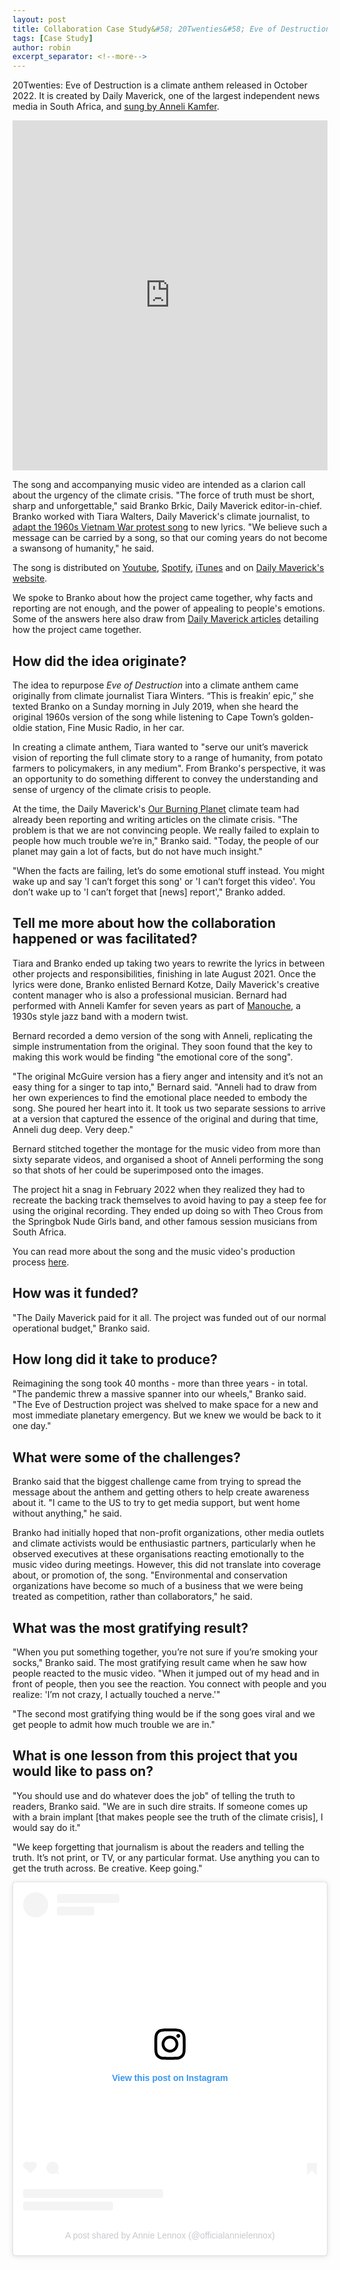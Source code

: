 ```yaml
---
layout: post
title: Collaboration Case Study&#58; 20Twenties&#58; Eve of Destruction
tags: [Case Study]
author: robin
excerpt_separator: <!--more-->
---
```

20Twenties: Eve of Destruction is a climate anthem released in October 2022. It is created by Daily Maverick, one of the largest independent news media in South Africa, and [sung by Anneli Kamfer](https://www.dailymaverick.co.za/article/2022-10-03-anneli-kamfer-eve-of-destruction/). 

<div class="videowrapper"><iframe width="100%" height="560" src="https://www.youtube.com/embed/REeWvTRUpMk" title="YouTube video player" frameborder="0" allow="accelerometer; autoplay; clipboard-write; encrypted-media; gyroscope; picture-in-picture" allowfullscreen></iframe></div>

<!--more-->

The song and accompanying music video are intended as a clarion call about the urgency of the climate crisis. "The force of truth must be short, sharp and unforgettable," said Branko Brkic, Daily Maverick editor-in-chief. Branko worked with Tiara Walters, Daily Maverick's climate journalist, to [adapt the 1960s Vietnam War protest song](https://www.dailymaverick.co.za/article/2022-10-04-20twenties-eve-of-destruction-how-it-came-into-being/) to new lyrics. "We believe such a message can be carried by a song, so that our coming years do not become a swansong of humanity," he said.

The song is distributed on [Youtube](https://www.youtube.com/watch?v=REeWvTRUpMk&feature=emb_imp_woyt), [Spotify](https://open.spotify.com/track/54ZeWneTPwMNtzeeXRENvG?si=84fcbd988fdf41a7), [iTunes](https://music.apple.com/gb/album/20twenties-eve-of-destruction-feat-anneli-kamfer/1649166446?i=1649166455) and on [Daily Maverick's website](https://www.dailymaverick.co.za/eve-of-destruction/).

We spoke to Branko about how the project came together, why facts and reporting are not enough, and the power of appealing to people's emotions. Some of the answers here also draw from [Daily Maverick articles]((https://www.dailymaverick.co.za/eve-of-destruction/)) detailing how the project came together. 

 
## How did the idea originate?

The idea to repurpose _Eve of Destruction_ into a climate anthem came originally from climate journalist Tiara Winters. “This is freakin’ epic,” she texted Branko on a Sunday morning in July 2019, when she heard the original 1960s version of the song while listening to Cape Town’s golden-oldie station, Fine Music Radio, in her car.

In creating a climate anthem, Tiara wanted to "serve our unit’s maverick vision of reporting the full climate story to a range of humanity, from potato farmers to policymakers, in any medium". From Branko's perspective, it was an opportunity to do something different to convey the understanding and sense of urgency of the climate crisis to people.

At the time, the Daily Maverick's [Our Burning Planet](https://www.dailymaverick.co.za/our-burning-planet/?utm_source=top-menu&utm_medium=link) climate team had already been reporting and writing articles on the climate crisis. "The problem is that we are not convincing people. We really failed to explain to people how much trouble we’re in," Branko said. "Today, the people of our planet may gain a lot of facts, but do not have much insight." 

"When the facts are failing, let’s do some emotional stuff instead. You might wake up and say 'I can’t forget this song' or 'I can’t forget this video'. You don’t wake up to 'I can’t forget that [news] report'," Branko added.

## Tell me more about how the collaboration happened or was facilitated?

Tiara and Branko ended up taking two years to rewrite the lyrics in between other projects and responsibilities, finishing in late August 2021. Once the lyrics were done, Branko enlisted Bernard Kotze, Daily Maverick's creative content manager who is also a professional musician. Bernard had performed with Anneli Kamfer for seven years as part of [Manouche](https://www.youtube.com/watch?v=tfyBh2i9KIg), a 1930s style jazz band with a modern twist.

Bernard recorded a demo version of the song with Anneli, replicating the simple instrumentation from the original. They soon found that the key to making this work would be finding "the emotional core of the song".

"The original McGuire version has a fiery anger and intensity and it’s not an easy thing for a singer to tap into," Bernard said. "Anneli had to draw from her own experiences to find the emotional place needed to embody the song. She poured her heart into it. It took us two separate sessions to arrive at a version that captured the essence of the original and during that time, Anneli dug deep. Very deep." 

Bernard stitched together the montage for the music video from more than sixty separate videos, and organised a shoot of Anneli performing the song so that shots of her could be superimposed onto the images.

The project hit a snag in February 2022 when they realized they had to recreate the backing track themselves to avoid having to pay a steep fee for using the original recording. They ended up doing so with Theo Crous from the Springbok Nude Girls band, and other famous session musicians from South Africa.

You can read more about the song and the music video's production process [here](https://www.dailymaverick.co.za/article/2022-10-03-eve-of-destruction-creative-process/). 


## How was it funded?

"The Daily Maverick paid for it all. The project was funded out of our normal operational budget," Branko said. 

## How long did it take to produce?

Reimagining the song took 40 months - more than three years - in total. "The pandemic threw a massive spanner into our wheels," Branko said. "The Eve of Destruction project was shelved to make space for a new and most immediate planetary emergency. But we knew we would be back to it one day."


## What were some of the challenges?

Branko said that the biggest challenge came from trying to spread the message about the anthem and getting others to help create awareness about it. "I came to the US to try to get media support, but went home without anything," he said. 

Branko had initially hoped that non-profit organizations, other media outlets and climate activists would be enthusiastic partners, particularly when he observed executives at these organisations reacting emotionally to the music video during meetings. However, this did not translate into coverage about, or promotion of, the song. "Environmental and conservation organizations have become so much of a business that we were being treated as competition, rather than collaborators," he said.  

## What was the most gratifying result?

"When you put something together, you’re not sure if you’re smoking your socks," Branko said. The most gratifying result came when he saw how people reacted to the music video. "When it jumped out of my head and in front of people, then you see the reaction. You connect with people and you realize: 'I’m not crazy, I actually touched a nerve.'"

"The second most gratifying thing would be if the song goes viral and we get people to admit how much trouble we are in."


## What is one lesson from this project that you would like to pass on?

"You should use and do whatever does the job" of telling the truth to readers, Branko said. "We are in such dire straits. If someone comes up with a brain implant [that makes people see the truth of the climate crisis], I would say do it."

"We keep forgetting that journalism is about the readers and telling the truth. It’s not print, or TV, or any particular format. Use anything you can to get the truth across. Be creative. Keep going."

<blockquote class="instagram-media" data-instgrm-captioned data-instgrm-permalink="https://www.instagram.com/reel/CjXu245Ox_3/?utm_source=ig_embed&amp;utm_campaign=loading" data-instgrm-version="14" style=" background:#FFF; border:0; border-radius:3px; box-shadow:0 0 1px 0 rgba(0,0,0,0.5),0 1px 10px 0 rgba(0,0,0,0.15); margin: 1px; max-width:540px; min-width:326px; padding:0; width:99.375%; width:-webkit-calc(100% - 2px); width:calc(100% - 2px);"><div style="padding:16px;"> <a href="https://www.instagram.com/reel/CjXu245Ox_3/?utm_source=ig_embed&amp;utm_campaign=loading" style=" background:#FFFFFF; line-height:0; padding:0 0; text-align:center; text-decoration:none; width:100%;" target="_blank"> <div style=" display: flex; flex-direction: row; align-items: center;"> <div style="background-color: #F4F4F4; border-radius: 50%; flex-grow: 0; height: 40px; margin-right: 14px; width: 40px;"></div> <div style="display: flex; flex-direction: column; flex-grow: 1; justify-content: center;"> <div style=" background-color: #F4F4F4; border-radius: 4px; flex-grow: 0; height: 14px; margin-bottom: 6px; width: 100px;"></div> <div style=" background-color: #F4F4F4; border-radius: 4px; flex-grow: 0; height: 14px; width: 60px;"></div></div></div><div style="padding: 19% 0;"></div> <div style="display:block; height:50px; margin:0 auto 12px; width:50px;"><svg width="50px" height="50px" viewBox="0 0 60 60" version="1.1" xmlns="https://www.w3.org/2000/svg" xmlns:xlink="https://www.w3.org/1999/xlink"><g stroke="none" stroke-width="1" fill="none" fill-rule="evenodd"><g transform="translate(-511.000000, -20.000000)" fill="#000000"><g><path d="M556.869,30.41 C554.814,30.41 553.148,32.076 553.148,34.131 C553.148,36.186 554.814,37.852 556.869,37.852 C558.924,37.852 560.59,36.186 560.59,34.131 C560.59,32.076 558.924,30.41 556.869,30.41 M541,60.657 C535.114,60.657 530.342,55.887 530.342,50 C530.342,44.114 535.114,39.342 541,39.342 C546.887,39.342 551.658,44.114 551.658,50 C551.658,55.887 546.887,60.657 541,60.657 M541,33.886 C532.1,33.886 524.886,41.1 524.886,50 C524.886,58.899 532.1,66.113 541,66.113 C549.9,66.113 557.115,58.899 557.115,50 C557.115,41.1 549.9,33.886 541,33.886 M565.378,62.101 C565.244,65.022 564.756,66.606 564.346,67.663 C563.803,69.06 563.154,70.057 562.106,71.106 C561.058,72.155 560.06,72.803 558.662,73.347 C557.607,73.757 556.021,74.244 553.102,74.378 C549.944,74.521 548.997,74.552 541,74.552 C533.003,74.552 532.056,74.521 528.898,74.378 C525.979,74.244 524.393,73.757 523.338,73.347 C521.94,72.803 520.942,72.155 519.894,71.106 C518.846,70.057 518.197,69.06 517.654,67.663 C517.244,66.606 516.755,65.022 516.623,62.101 C516.479,58.943 516.448,57.996 516.448,50 C516.448,42.003 516.479,41.056 516.623,37.899 C516.755,34.978 517.244,33.391 517.654,32.338 C518.197,30.938 518.846,29.942 519.894,28.894 C520.942,27.846 521.94,27.196 523.338,26.654 C524.393,26.244 525.979,25.756 528.898,25.623 C532.057,25.479 533.004,25.448 541,25.448 C548.997,25.448 549.943,25.479 553.102,25.623 C556.021,25.756 557.607,26.244 558.662,26.654 C560.06,27.196 561.058,27.846 562.106,28.894 C563.154,29.942 563.803,30.938 564.346,32.338 C564.756,33.391 565.244,34.978 565.378,37.899 C565.522,41.056 565.552,42.003 565.552,50 C565.552,57.996 565.522,58.943 565.378,62.101 M570.82,37.631 C570.674,34.438 570.167,32.258 569.425,30.349 C568.659,28.377 567.633,26.702 565.965,25.035 C564.297,23.368 562.623,22.342 560.652,21.575 C558.743,20.834 556.562,20.326 553.369,20.18 C550.169,20.033 549.148,20 541,20 C532.853,20 531.831,20.033 528.631,20.18 C525.438,20.326 523.257,20.834 521.349,21.575 C519.376,22.342 517.703,23.368 516.035,25.035 C514.368,26.702 513.342,28.377 512.574,30.349 C511.834,32.258 511.326,34.438 511.181,37.631 C511.035,40.831 511,41.851 511,50 C511,58.147 511.035,59.17 511.181,62.369 C511.326,65.562 511.834,67.743 512.574,69.651 C513.342,71.625 514.368,73.296 516.035,74.965 C517.703,76.634 519.376,77.658 521.349,78.425 C523.257,79.167 525.438,79.673 528.631,79.82 C531.831,79.965 532.853,80.001 541,80.001 C549.148,80.001 550.169,79.965 553.369,79.82 C556.562,79.673 558.743,79.167 560.652,78.425 C562.623,77.658 564.297,76.634 565.965,74.965 C567.633,73.296 568.659,71.625 569.425,69.651 C570.167,67.743 570.674,65.562 570.82,62.369 C570.966,59.17 571,58.147 571,50 C571,41.851 570.966,40.831 570.82,37.631"></path></g></g></g></svg></div><div style="padding-top: 8px;"> <div style=" color:#3897f0; font-family:Arial,sans-serif; font-size:14px; font-style:normal; font-weight:550; line-height:18px;">View this post on Instagram</div></div><div style="padding: 12.5% 0;"></div> <div style="display: flex; flex-direction: row; margin-bottom: 14px; align-items: center;"><div> <div style="background-color: #F4F4F4; border-radius: 50%; height: 12.5px; width: 12.5px; transform: translateX(0px) translateY(7px);"></div> <div style="background-color: #F4F4F4; height: 12.5px; transform: rotate(-45deg) translateX(3px) translateY(1px); width: 12.5px; flex-grow: 0; margin-right: 14px; margin-left: 2px;"></div> <div style="background-color: #F4F4F4; border-radius: 50%; height: 12.5px; width: 12.5px; transform: translateX(9px) translateY(-18px);"></div></div><div style="margin-left: 8px;"> <div style=" background-color: #F4F4F4; border-radius: 50%; flex-grow: 0; height: 20px; width: 20px;"></div> <div style=" width: 0; height: 0; border-top: 2px solid transparent; border-left: 6px solid #f4f4f4; border-bottom: 2px solid transparent; transform: translateX(16px) translateY(-4px) rotate(30deg)"></div></div><div style="margin-left: auto;"> <div style=" width: 0px; border-top: 8px solid #F4F4F4; border-right: 8px solid transparent; transform: translateY(16px);"></div> <div style=" background-color: #F4F4F4; flex-grow: 0; height: 12px; width: 16px; transform: translateY(-4px);"></div> <div style=" width: 0; height: 0; border-top: 8px solid #F4F4F4; border-left: 8px solid transparent; transform: translateY(-4px) translateX(8px);"></div></div></div> <div style="display: flex; flex-direction: column; flex-grow: 1; justify-content: center; margin-bottom: 24px;"> <div style=" background-color: #F4F4F4; border-radius: 4px; flex-grow: 0; height: 14px; margin-bottom: 6px; width: 224px;"></div> <div style=" background-color: #F4F4F4; border-radius: 4px; flex-grow: 0; height: 14px; width: 144px;"></div></div></a><p style=" color:#c9c8cd; font-family:Arial,sans-serif; font-size:14px; line-height:17px; margin-bottom:0; margin-top:8px; overflow:hidden; padding:8px 0 7px; text-align:center; text-overflow:ellipsis; white-space:nowrap;"><a href="https://www.instagram.com/reel/CjXu245Ox_3/?utm_source=ig_embed&amp;utm_campaign=loading" style=" color:#c9c8cd; font-family:Arial,sans-serif; font-size:14px; font-style:normal; font-weight:normal; line-height:17px; text-decoration:none;" target="_blank">A post shared by Annie Lennox (@officialannielennox)</a></p></div></blockquote> <script async src="//www.instagram.com/embed.js"></script>





